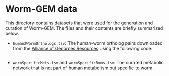 # Worm-GEM data

This directory contains datasets that were used for the generation and curation of Worm-GEM. The files and their contents are briefly summarized below.


- `human2WormOrthologs.tsv`: The human-worm ortholog pairs downloaded from the [Alliance of Genomes Resources](https://www.alliancegenome.org) using the following code:
```bash

```
- `wormSpecificMets.tsv` and `wormSpecificRxns.tsv`: The curated metabolic network that is not part of human metabolism but specific to worm.


